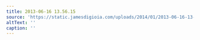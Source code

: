 ```yaml
---
title: 2013-06-16 13.56.15
source: 'https://static.jamesdigioia.com/uploads/2014/01/2013-06-16-13-56-15-scaled.jpg'
altText: ''
caption: ''
---
```


